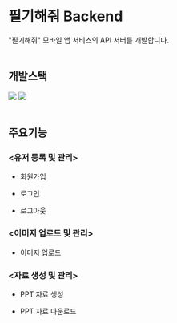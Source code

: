 # 필기해줘 Backend
"필기해줘" 모바일 앱 서비스의 API 서버를 개발합니다.
<br><br>

## 개발스택
<img src="https://img.shields.io/badge/Django-092E20?style=flat&logo=django&logoColor=FFFFFF"/> <img src="https://img.shields.io/badge/Nginx-009639?style=flat&logo=nginx&logoColor=FFFFFF"/> 
<br><br>

## 주요기능
### <유저 등록 및 관리>
* 회원가입

* 로그인

* 로그아웃

### <이미지 업로드 및 관리>
* 이미지 업로드

### <자료 생성 및 관리>
* PPT 자료 생성

* PPT 자료 다운로드
